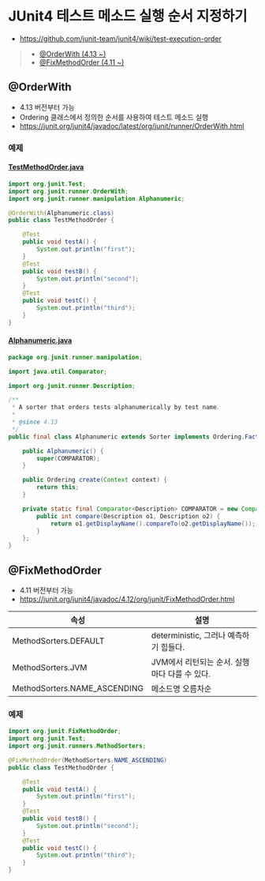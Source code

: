 # JUnit4 테스트 메소드 실행 순서 지정하기
- https://github.com/junit-team/junit4/wiki/test-execution-order

>- [@OrderWith (4.13 ~)](#@OrderWith)
>- [@FixMethodOrder (4.11 ~)](#@FixMethodOrder)

## @OrderWith
- 4.13 버전부터 가능
- Ordering 클래스에서 정의한 순서를 사용하여 테스트 메소드 실행
- https://junit.org/junit4/javadoc/latest/org/junit/runner/OrderWith.html

### 예제
#### [TestMethodOrder.java](https://github.com/junit-team/junit4/wiki/test-execution-order)
```java
import org.junit.Test;
import org.junit.runner.OrderWith;
import org.junit.runner.manipulation.Alphanumeric;

@OrderWith(Alphanumeric.class)
public class TestMethodOrder {

    @Test
    public void testA() {
        System.out.println("first");
    }
    @Test
    public void testB() {
        System.out.println("second");
    }
    @Test
    public void testC() {
        System.out.println("third");
    }
}
```
#### [Alphanumeric.java](https://github.com/junit-team/junit4/blob/main/src/main/java/org/junit/runner/manipulation/Alphanumeric.java)
```java
package org.junit.runner.manipulation;

import java.util.Comparator;

import org.junit.runner.Description;

/**
 * A sorter that orders tests alphanumerically by test name.
 *
 * @since 4.13
 */
public final class Alphanumeric extends Sorter implements Ordering.Factory {

    public Alphanumeric() {
        super(COMPARATOR);
    }

    public Ordering create(Context context) {
        return this;
    }

    private static final Comparator<Description> COMPARATOR = new Comparator<Description>() {
        public int compare(Description o1, Description o2) {
            return o1.getDisplayName().compareTo(o2.getDisplayName());
        }
    };
}
```

## @FixMethodOrder
- 4.11 버전부터 가능
- https://junit.org/junit4/javadoc/4.12/org/junit/FixMethodOrder.html

| 속성                           | 설명                           |
|------------------------------|------------------------------|
| MethodSorters.DEFAULT        | deterministic, 그러나 예측하기 힘들다. |
| MethodSorters.JVM            | JVM에서 리턴되는 순서. 실행마다 다를 수 있다. |
| MethodSorters.NAME_ASCENDING | 메소드명 오름차순                    |

### 예제
```java
import org.junit.FixMethodOrder;
import org.junit.Test;
import org.junit.runners.MethodSorters;

@FixMethodOrder(MethodSorters.NAME_ASCENDING)
public class TestMethodOrder {

    @Test
    public void testA() {
        System.out.println("first");
    }
    @Test
    public void testB() {
        System.out.println("second");
    }
    @Test
    public void testC() {
        System.out.println("third");
    }
}
```
